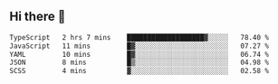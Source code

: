 ## Hi there 👋

<!--START_SECTION:waka-->

```txt
TypeScript   2 hrs 7 mins    ███████████████████▓░░░░░   78.40 %
JavaScript   11 mins         █▓░░░░░░░░░░░░░░░░░░░░░░░   07.27 %
YAML         10 mins         █▓░░░░░░░░░░░░░░░░░░░░░░░   06.74 %
JSON         8 mins          █▒░░░░░░░░░░░░░░░░░░░░░░░   04.98 %
SCSS         4 mins          ▓░░░░░░░░░░░░░░░░░░░░░░░░   02.58 %
```

<!--END_SECTION:waka-->
